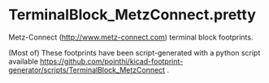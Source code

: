 # TerminalBlock_MetzConnect.pretty

Metz-Connect (http://www.metz-connect.com) terminal block footprints.

(Most of) These footprints have been script-generated with a python script available https://github.com/pointhi/kicad-footprint-generator/scripts/TerminalBlock_MetzConnect .